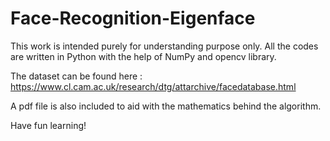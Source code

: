 # Face-Recognition-Eigenface

This work is intended purely for understanding purpose only. All the codes are written in Python with the help of NumPy and opencv library. 

The dataset can be found here : https://www.cl.cam.ac.uk/research/dtg/attarchive/facedatabase.html

A pdf file is also included to aid with the mathematics behind the algorithm.

Have fun learning!
